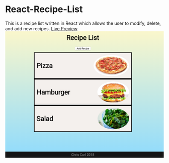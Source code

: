 # React-Recipe-List
This is a recipe list written in React which allows the user to modify, delete, and add new recipes.
[Live Preview](https://codepen.io/borderwave2/pen/vRXNO)
![preview](capture.png)
